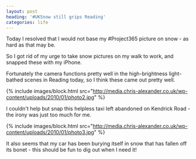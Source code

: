 ```yaml
---
layout: post
heading: '#UKSnow still grips Reading'
categories: life
---
```


Today I resolved that I would not base my #Project365 picture on snow - as hard as that may be.

So I got rid of my urge to take snow pictures on my walk to work, and snapped these with my iPhone.

Fortunately the camera functions pretty well in the high-brightness light-bathed scenes in Reading today, so I think these came out pretty well.

{% include images/block.html src="http://media.chris-alexander.co.uk/wp-content/uploads/2010/01/photo2.jpg" %}

I couldn't help but snap this helpless taxi left abandoned on Kendrick Road - the irony was just too much for me.

{% include images/block.html src="http://media.chris-alexander.co.uk/wp-content/uploads/2010/01/photo3.jpg" %}

It also seems that my car has been burying itself in snow that has fallen off its bonet - this should be fun to dig out when I need it!